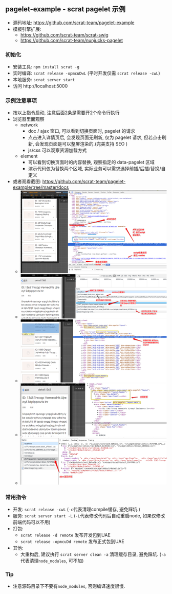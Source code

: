 ## pagelet-example - scrat pagelet 示例

  - 源码地址: https://github.com/scrat-team/pagelet-example
  - 模板引擎扩展:
    - https://github.com/scrat-team/scrat-swig
    - https://github.com/scrat-team/nunjucks-pagelet

### 初始化
  - 安装工具: `npm install scrat -g`
  - 实时编译: `scrat release -opmcuDwL`  (平时开发仅需 `scrat release -cwL`)
  - 本地服务: `scrat server start`
  - 访问 http://localhost:5000

### 示例注意事项
  - 按以上指令启动, 注意后面2条是需要开2个命令行执行
  - 浏览器里面观察
    - network
      - doc / ajax 窗口, 可以看到切换页面时, pagelet 的请求
      - 点击进入详情页后, 会发现页面无刷新, 仅为 pagelet 请求, 但若点击刷新, 会发现页面是可以整屏渲染的.(完美支持 SEO )
      - js/css 可以观察资源加载方式
    - element
      - 可以看到切换页面时的内容替换, 观察指定的 data-pagelet 区域
      - 演示代码仅为替换两个区域, 实际业务可以需求选择前插/后插/替换/自定义
   - 或者观看截图: https://github.com/scrat-team/pagelet-example/tree/master/docs
     - ![静态资源引入-element.png](https://github.com/scrat-team/pagelet-example/raw/master/docs/%E9%9D%99%E6%80%81%E8%B5%84%E6%BA%90%E5%BC%95%E5%85%A5-element.png)
     - ![静态资源引入-network.png](https://github.com/scrat-team/pagelet-example/raw/master/docs/%E9%9D%99%E6%80%81%E8%B5%84%E6%BA%90%E5%BC%95%E5%85%A5-network.png)
     - ![pagelet切换1.png](https://github.com/scrat-team/pagelet-example/raw/master/docs/pagelet%E5%88%87%E6%8D%A2.png)
     - ![pagelet切换2.png](https://github.com/scrat-team/pagelet-example/raw/master/docs/pagelet%E5%88%87%E6%8D%A22.png)
     - ![pagelet切换3.png](https://github.com/scrat-team/pagelet-example/raw/master/docs/pagelet%E5%88%87%E6%8D%A23.png)

### 常用指令
  - 开发: `scrat release -cwL` (`-c`代表清理compile缓存, 避免踩坑.)
  - 服务: `scrat server start -L` (`-L`代表修改代码后自动重启node, 如果仅修改前端代码可以不用)
  - 打包:
    - `scrat release -d remote` 发布开发包到UAE
    - `scrat release -opmcuDd remote` 发布正式包到UAE
  - 其他:
    - 大重构后, 建议执行 `scrat server clean -a` 清理缓存目录, 避免踩坑. (`-a`代表清理`node_modules`, 可不加)

### Tip
  - 注意源码目录下不要有`node_modules`, 否则编译速度很慢.
